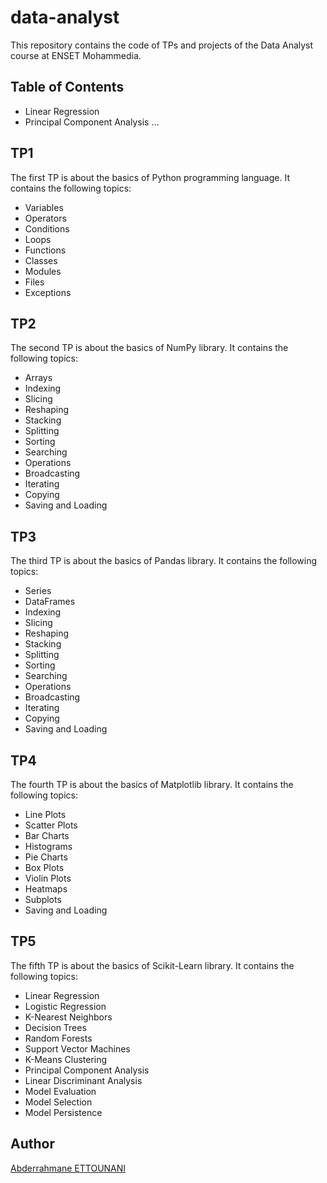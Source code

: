 # data-analyst

This repository contains the code of TPs and projects of the Data Analyst course at ENSET Mohammedia.

## Table of Contents

- Linear Regression
- Principal Component Analysis
  ...

## TP1

The first TP is about the basics of Python programming language. It contains the following topics:

- Variables
- Operators
- Conditions
- Loops
- Functions
- Classes
- Modules
- Files
- Exceptions

## TP2

The second TP is about the basics of NumPy library. It contains the following topics:

- Arrays
- Indexing
- Slicing
- Reshaping
- Stacking
- Splitting
- Sorting
- Searching
- Operations
- Broadcasting
- Iterating
- Copying
- Saving and Loading

## TP3

The third TP is about the basics of Pandas library. It contains the following topics:

- Series
- DataFrames
- Indexing
- Slicing
- Reshaping
- Stacking
- Splitting
- Sorting
- Searching
- Operations
- Broadcasting
- Iterating
- Copying
- Saving and Loading

## TP4

The fourth TP is about the basics of Matplotlib library. It contains the following topics:

- Line Plots
- Scatter Plots
- Bar Charts
- Histograms
- Pie Charts
- Box Plots
- Violin Plots
- Heatmaps
- Subplots
- Saving and Loading

## TP5

The fifth TP is about the basics of Scikit-Learn library. It contains the following topics:

- Linear Regression
- Logistic Regression
- K-Nearest Neighbors
- Decision Trees
- Random Forests
- Support Vector Machines
- K-Means Clustering
- Principal Component Analysis
- Linear Discriminant Analysis
- Model Evaluation
- Model Selection
- Model Persistence

## Author

<a href="https://abbo.vercel.app/">Abderrahmane ETTOUNANI</a>
